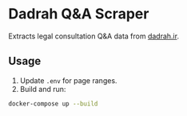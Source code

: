 # Dadrah Q&A Scraper

Extracts legal consultation Q&A data from [dadrah.ir](https://www.dadrah.ir/).

## Usage

1. Update `.env` for page ranges.
2. Build and run:
```bash
docker-compose up --build
